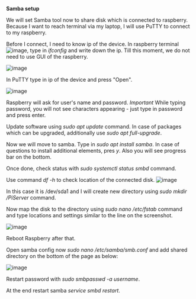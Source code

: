**Samba setup**

We will set Samba tool now to share disk which is connected to raspberry. Because I want to reach terminal via my laptop, I will use PuTTY to connect to my raspberry.

Before I connect, I need to know ip of the device. In raspberry terminal ![image](https://github.com/WPela/IT_Projects/assets/62253932/d92868f5-c729-4227-8297-e8e70789f81c), type in *ifconfig* and write down the ip. Till this moment, we do not need to use GUI of the raspberry.

![image](https://github.com/WPela/IT_Projects/assets/62253932/10714025-9e4a-4f68-83a4-616f593be239)

In PuTTY type in ip of the device and press "Open". 

![image](https://github.com/WPela/IT_Projects/assets/62253932/61f39f30-c7f5-4156-8ff8-610af3eac9ce)

Raspberry will ask for user's name and password. *Important* While typing password, you will not see characters appearing - just type in password and press enter.

Update software using *sudo apt update* command. In case of packages which can be upgraded, additionally use *sudo apt full-upgrade*.

Now we will move to samba. Type in *sudo apt install samba*. In case of questions to install additional elements, pres *y*. Also you will see progress bar on the bottom.

Once done, check status with *sudo systemctl status smbd* command.

Use command *df -h* to check location of the connected disk.
![image](https://github.com/WPela/IT_Projects/assets/62253932/9e4f12f4-dd68-4b16-b131-fc1087c17f5b)

In this case it is /dev/sda1 and I will create new directory using *sudo mkdir /PiServer* command. 

Now map the disk to the directory using *sudo nano /etc/fstab* command and type locations and settings similar to the line on the screenshot.

![image](https://github.com/WPela/IT_Projects/assets/62253932/2c66267e-80df-4e6b-b57f-f26653d54396)

Reboot Raspberry after that.


Open samba config now *sudo nano /etc/samba/smb.conf* and add shared directory on the bottom of the page as below:

![image](https://github.com/WPela/IT_Projects/assets/62253932/4c2d11f2-f757-43bc-8da1-f71e585f8904)


Restart password with *sudo smbpasswd -a username*.

At the end restart samba *service smbd restart*.

